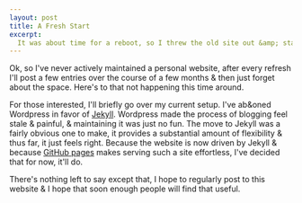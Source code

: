 ```yaml
---
layout: post
title: A Fresh Start
excerpt:
  It was about time for a reboot, so I threw the old site out &amp; started from scratch. Hopefully the new format will motivate me to be a more active "blogger".
---
```

Ok, so I've never actively maintained a personal website, after every refresh I'll post a few entries over the course of a few months &amp; then just forget about the space. Here's to that not happening this time around.

For those interested, I'll briefly go over my current setup. I've ab&amp;oned Wordpress in favor of [Jekyll](http://jekyllrb.com/). Wordpress made the process of blogging feel stale &amp; painful, &amp; maintaining it was just no fun. The move to Jekyll was a fairly obvious one to make, it provides a substantial amount of flexibility &amp; thus far, it just feels right. Because the website is now driven by Jekyll &amp; because [GitHub pages](http://pages.github.com/) makes serving such a site effortless, I've decided that for now, it'll do.

There's nothing left to say except that, I hope to regularly post to this website &amp; I hope that soon enough people will find that useful.